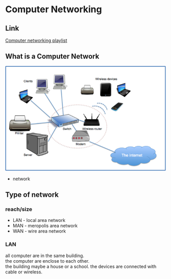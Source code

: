 # Computer Networking
## Link
[Computer networking playlist](https://www.youtube.com/playlist?list=PL6gx4Cwl9DGBpuvPW0aHa7mKdn_k9SPKO)  
## What is a Computer Network
![network](./Computer_networking/network.png) 
- network 

## Type of network
### reach/size
- LAN - local area network  
- MAN - meropolis area network  
- WAN - wire area network
### LAN
all computer are in the same building.  
the computer are enclose to each other.  
the building maybe a house or a school.
the devices are connected with cable or wireless.
